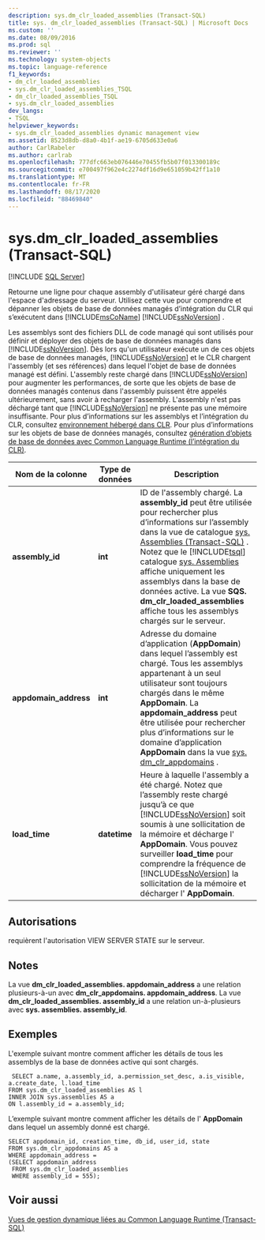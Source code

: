 ```yaml
---
description: sys.dm_clr_loaded_assemblies (Transact-SQL)
title: sys. dm_clr_loaded_assemblies (Transact-SQL) | Microsoft Docs
ms.custom: ''
ms.date: 08/09/2016
ms.prod: sql
ms.reviewer: ''
ms.technology: system-objects
ms.topic: language-reference
f1_keywords:
- dm_clr_loaded_assemblies
- sys.dm_clr_loaded_assemblies_TSQL
- dm_clr_loaded_assemblies_TSQL
- sys.dm_clr_loaded_assemblies
dev_langs:
- TSQL
helpviewer_keywords:
- sys.dm_clr_loaded_assemblies dynamic management view
ms.assetid: 8523d8db-d8a0-4b1f-ae19-6705d633e0a6
author: CarlRabeler
ms.author: carlrab
ms.openlocfilehash: 777dfc663eb076446e70455fb5b07f013300189c
ms.sourcegitcommit: e700497f962e4c2274df16d9e651059b42ff1a10
ms.translationtype: MT
ms.contentlocale: fr-FR
ms.lasthandoff: 08/17/2020
ms.locfileid: "88469840"
---
```

# <a name="sysdm_clr_loaded_assemblies-transact-sql"></a>sys.dm_clr_loaded_assemblies (Transact-SQL)
[!INCLUDE [SQL Server](../../includes/applies-to-version/sqlserver.md)]

  Retourne une ligne pour chaque assembly d'utilisateur géré chargé dans l'espace d'adressage du serveur. Utilisez cette vue pour comprendre et dépanner les objets de base de données managés d’intégration du CLR qui s’exécutent dans [!INCLUDE[msCoName](../../includes/msconame-md.md)] [!INCLUDE[ssNoVersion](../../includes/ssnoversion-md.md)] .  
  
 Les assemblys sont des fichiers DLL de code managé qui sont utilisés pour définir et déployer des objets de base de données managés dans [!INCLUDE[ssNoVersion](../../includes/ssnoversion-md.md)]. Dès lors qu'un utilisateur exécute un de ces objets de base de données managés, [!INCLUDE[ssNoVersion](../../includes/ssnoversion-md.md)] et le CLR chargent l'assembly (et ses références) dans lequel l'objet de base de données managé est défini. L'assembly reste chargé dans [!INCLUDE[ssNoVersion](../../includes/ssnoversion-md.md)] pour augmenter les performances, de sorte que les objets de base de données managés contenus dans l'assembly puissent être appelés ultérieurement, sans avoir à recharger l'assembly. L'assembly n'est pas déchargé tant que [!INCLUDE[ssNoVersion](../../includes/ssnoversion-md.md)] ne présente pas une mémoire insuffisante. Pour plus d’informations sur les assemblys et l’intégration du CLR, consultez [environnement hébergé dans CLR](../../relational-databases/clr-integration/clr-integration-architecture-clr-hosted-environment.md). Pour plus d’informations sur les objets de base de données managés, consultez [génération d’objets de base de données avec Common Language Runtime &#40;l’intégration du CLR&#41;](../../relational-databases/clr-integration/database-objects/building-database-objects-with-common-language-runtime-clr-integration.md).  

  
|Nom de la colonne|Type de données|Description|  
|-----------------|---------------|-----------------|  
|**assembly_id**|**int**|ID de l'assembly chargé. La **assembly_id** peut être utilisée pour rechercher plus d’informations sur l’assembly dans la vue de catalogue [sys. Assemblies &#40;Transact-SQL&#41;](../../relational-databases/system-catalog-views/sys-assemblies-transact-sql.md) . Notez que le [!INCLUDE[tsql](../../includes/tsql-md.md)] catalogue [sys. Assemblies](../../relational-databases/system-catalog-views/sys-assemblies-transact-sql.md) affiche uniquement les assemblys dans la base de données active. La vue **SQS. dm_clr_loaded_assemblies** affiche tous les assemblys chargés sur le serveur.|  
|**appdomain_address**|**int**|Adresse du domaine d’application (**AppDomain**) dans lequel l’assembly est chargé. Tous les assemblys appartenant à un seul utilisateur sont toujours chargés dans le même **AppDomain**. La **appdomain_address** peut être utilisée pour rechercher plus d’informations sur le domaine d’application **AppDomain** dans la vue [sys. dm_clr_appdomains](../../relational-databases/system-dynamic-management-views/sys-dm-clr-appdomains-transact-sql.md) .|  
|**load_time**|**datetime**|Heure à laquelle l'assembly a été chargé. Notez que l’assembly reste chargé jusqu’à ce que [!INCLUDE[ssNoVersion](../../includes/ssnoversion-md.md)] soit soumis à une sollicitation de la mémoire et décharge l' **AppDomain**. Vous pouvez surveiller **load_time** pour comprendre la fréquence de [!INCLUDE[ssNoVersion](../../includes/ssnoversion-md.md)] la sollicitation de la mémoire et décharger l' **AppDomain**.|  
  
## <a name="permissions"></a>Autorisations  
 requièrent l'autorisation VIEW SERVER STATE sur le serveur.  
  
## <a name="remarks"></a>Notes  
 La vue **dm_clr_loaded_assemblies. appdomain_address** a une relation plusieurs-à-un avec  **dm_clr_appdomains. appdomain_address**. La vue **dm_clr_loaded_assemblies. assembly_id** a une relation un-à-plusieurs avec **sys. assemblies. assembly_id**.  
  
## <a name="examples"></a>Exemples  
 L'exemple suivant montre comment afficher les détails de tous les assemblys de la base de données active qui sont chargés.  
  
```  
 SELECT a.name, a.assembly_id, a.permission_set_desc, a.is_visible, a.create_date, l.load_time   
FROM sys.dm_clr_loaded_assemblies AS l   
INNER JOIN sys.assemblies AS a  
ON l.assembly_id = a.assembly_id;  
```  
  
 L’exemple suivant montre comment afficher les détails de l' **AppDomain** dans lequel un assembly donné est chargé.  
  
```  
SELECT appdomain_id, creation_time, db_id, user_id, state  
FROM sys.dm_clr_appdomains AS a  
WHERE appdomain_address =   
(SELECT appdomain_address   
 FROM sys.dm_clr_loaded_assemblies  
 WHERE assembly_id = 555);  
```  
  
## <a name="see-also"></a>Voir aussi  
 [Vues de gestion dynamique liées au Common Language Runtime &#40;Transact-SQL&#41;](../../relational-databases/system-dynamic-management-views/common-language-runtime-related-dynamic-management-views-transact-sql.md)  
  
  
